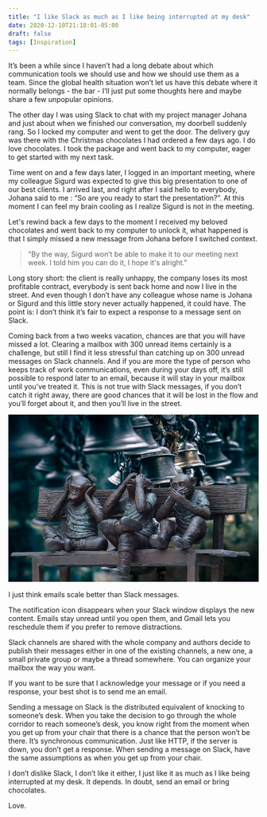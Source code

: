 ```yaml
---
title: "I like Slack as much as I like being interrupted at my desk"
date: 2020-12-10T21:18:01-05:00
draft: false
tags: [Inspiration]
---
```

It’s been a while since I haven’t had a long debate about which communication tools we should use and how we should use them as a team. Since the global health situation won’t let us have this debate where it normally belongs - the bar - I’ll just put some thoughts here and maybe share a few unpopular opinions.

The other day I was using Slack to chat with my project manager Johana and just about when we finished our conversation, my doorbell suddenly rang. So I locked my computer and went to get the door.
The delivery guy was there with the Christmas chocolates I had ordered a few days ago. I do love chocolates.
I took the package and went back to my computer, eager to get started with my next task.

Time went on and a few days later, I logged in an important meeting, where my colleague Sigurd was expected to give this big presentation to one of our best clients.
I arrived last, and right after I said hello to everybody, Johana said to me : “So are you ready to start the presentation?”.
At this moment I can feel my brain cooling as I realize Sigurd is not in the meeting.

Let's rewind back a few days to the moment I received my beloved chocolates and went back to my computer to unlock it, what happened is that I simply missed a new message from Johana before I switched context.

> "By the way, Sigurd won’t be able to make it to our meeting next week. I told him you can do it, I hope it's alright."

Long story short: the client is really unhappy, the company loses its most profitable contract, everybody is sent back home and now I live in the street. And even though I don’t have any colleague whose name is Johana or Sigurd and this little story never actually happened, it could have. The point is: I don’t think it’s fair to expect a response to a message sent on Slack.

Coming back from a two weeks vacation, chances are that you will have missed a lot. Clearing a mailbox with 300 unread items certainly is a challenge, but still I find it less stressful than catching up on 300 unread messages on Slack channels.
And if you are more the type of person who keeps track of work communications, even during your days off, it’s still possible to respond later to an email, because it will stay in your mailbox until you’ve treated it.
This is not true with Slack messages, if you don’t catch it right away, there are good chances that it will be lost in the flow and you’ll forget about it, and then you’ll live in the street.

![Monkeys with ringing bells](/img/monkeys_bells.jpg)

I just think emails scale better than Slack messages.

The notification icon disappears when your Slack window displays the new content. Emails stay unread until you open them, and Gmail lets you reschedule them if you prefer to remove distractions.

Slack channels are shared with the whole company and authors decide to publish their messages either in one of the existing channels, a new one, a small private group or maybe a thread somewhere. You can organize your mailbox the way you want.

If you want to be sure that I acknowledge your message or if you need a response, your best shot is to send me an email.

Sending a message on Slack is the distributed equivalent of knocking to someone’s desk.
When you take the decision to go through the whole corridor to reach someone’s desk, you know right from the moment when you get up from your chair that there is a chance that the person won’t be there. It’s synchronous communication. Just like HTTP, if the server is down, you don’t get a response.
When sending a message on Slack, have the same assumptions as when you get up from your chair.

I don’t dislike Slack, I don’t like it either, I just like it as much as I like being interrupted at my desk. It depends. In doubt, send an email or bring chocolates.

Love.
